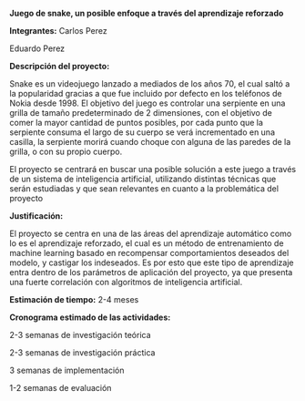 **Juego de snake, un posible enfoque a través del aprendizaje reforzado**

**Integrantes:** Carlos Perez

Eduardo Perez

**Descripción del proyecto:**

Snake es un videojuego lanzado a mediados de los años 70, el cual saltó a la popularidad gracias a que fue incluido por defecto en los teléfonos de Nokia desde 1998. El objetivo del juego es controlar una serpiente en una grilla de tamaño predeterminado de 2 dimensiones, con el objetivo de comer la mayor cantidad de puntos posibles, por cada punto que la serpiente consuma el largo de su cuerpo se verá incrementado en una casilla, la serpiente morirá cuando choque con alguna de las paredes de la grilla, o con su propio cuerpo.

El proyecto se centrará en buscar una posible solución a este juego a través de un sistema de inteligencia artificial, utilizando distintas técnicas que serán estudiadas y que sean relevantes en cuanto a la problemática del proyecto

**Justificación:**

El proyecto se centra en una de las áreas del aprendizaje automático como lo es el aprendizaje reforzado, el cual es un método de entrenamiento de machine learning basado en recompensar comportamientos deseados del modelo, y castigar los indeseados. Es por esto que este tipo de aprendizaje entra dentro de los parámetros de aplicación del proyecto, ya que presenta una fuerte correlación con algoritmos de inteligencia artificial.

**Estimación de tiempo:** 2-4 meses

**Cronograma estimado de las actividades:**

2-3 semanas de investigación teórica

2-3 semanas de investigación práctica

3 semanas de implementación

1-2 semanas de evaluación

